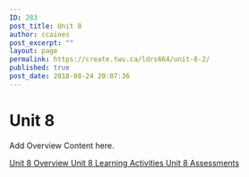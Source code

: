 ```yaml
---
ID: 283
post_title: Unit 8
author: ccaines
post_excerpt: ""
layout: page
permalink: https://create.twu.ca/ldrs664/unit-8-2/
published: true
post_date: 2018-08-24 20:07:36
---
```

<!--themify_builder_static--><h1>Unit 8<br/></h1>
 <p>Add Overview Content here.</p> 
 <a href="https://create.twu.ca/ldrs664/unit-8/"> Unit 8 Overview </a> <a href="https://create.twu.ca/ldrs664/unit-8-learning-activities/"> Unit 8 Learning Activities </a> <a href="https://create.twu.ca/ldrs664/unit-8-assessments/"> Unit 8 Assessments </a><!--/themify_builder_static-->